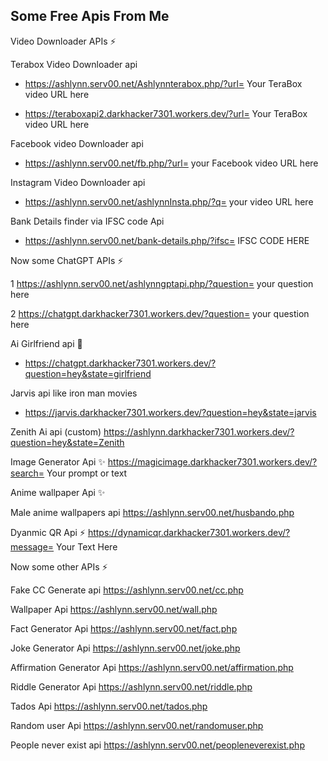 ## Some Free Apis From Me

Video Downloader APIs ⚡


Terabox Video Downloader api
 - https://ashlynn.serv00.net/Ashlynnterabox.php/?url= Your TeraBox video URL here

- https://teraboxapi2.darkhacker7301.workers.dev/?url= Your TeraBox video URL here

Facebook video Downloader api 
- https://ashlynn.serv00.net/fb.php/?url= your Facebook video URL here

Instagram Video Downloader api 
- https://ashlynn.serv00.net/ashlynnInsta.php/?q= your video URL here

Bank Details finder via IFSC code Api
- https://ashlynn.serv00.net/bank-details.php/?ifsc= IFSC CODE HERE

Now some ChatGPT APIs ⚡

1 https://ashlynn.serv00.net/ashlynngptapi.php/?question= your question here

2 https://chatgpt.darkhacker7301.workers.dev/?question= your question here

Ai Girlfriend api 🌝
- https://chatgpt.darkhacker7301.workers.dev/?question=hey&state=girlfriend

Jarvis api like iron man movies 
- https://jarvis.darkhacker7301.workers.dev/?question=hey&state=jarvis

Zenith Ai api (custom)
https://ashlynn.darkhacker7301.workers.dev/?question=hey&state=Zenith

Image Generator Api ✨
https://magicimage.darkhacker7301.workers.dev/?search= Your prompt or text
 
Anime wallpaper Api ✨

Male anime wallpapers api
https://ashlynn.serv00.net/husbando.php

Dyanmic QR Api ⚡
https://dynamicqr.darkhacker7301.workers.dev/?message= Your Text Here

Now some other APIs ⚡ 

Fake CC Generate api 
https://ashlynn.serv00.net/cc.php

Wallpaper Api 
https://ashlynn.serv00.net/wall.php

Fact Generator Api 
https://ashlynn.serv00.net/fact.php

Joke Generator Api 
https://ashlynn.serv00.net/joke.php

Affirmation Generator Api 
https://ashlynn.serv00.net/affirmation.php

Riddle Generator Api 
https://ashlynn.serv00.net/riddle.php

Tados Api
https://ashlynn.serv00.net/tados.php

Random user Api 
https://ashlynn.serv00.net/randomuser.php

People never exist api
 https://ashlynn.serv00.net/peopleneverexist.php
